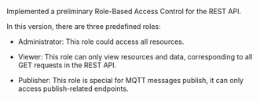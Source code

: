 Implemented a preliminary Role-Based Access Control for the REST API.

  In this version, there are three predefined roles:
  - Administrator: This role could access all resources.

  - Viewer: This role can only view resources and data, corresponding to all GET requests in the REST API.

  - Publisher: This role is special for MQTT messages publish, it can only access publish-related endpoints.
